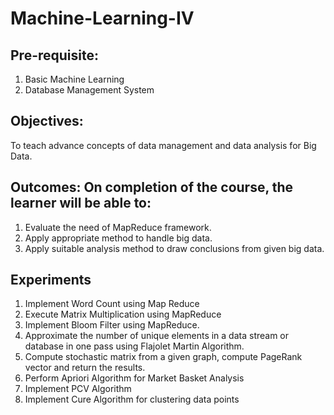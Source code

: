 # Machine-Learning-IV

## Pre-requisite:  
1. Basic Machine Learning 
2. Database Management System 
 
## Objectives: 
To teach advance concepts of data management and data analysis for Big Data. 
 
## Outcomes: On completion of the course, the learner will be able to: 
1. Evaluate the need of MapReduce framework. 
2. Apply appropriate method to handle big data. 
3. Apply suitable analysis method to draw conclusions from given big data.

## Experiments
1. Implement Word Count using Map Reduce
2. Execute Matrix Multiplication using MapReduce
3. Implement Bloom Filter using MapReduce.
4. Approximate the number of unique elements in a data stream or database in one pass using Flajolet Martin Algorithm. 
5. Compute stochastic matrix from a given graph, compute PageRank vector and return the results. 
6. Perform Apriori Algorithm for Market Basket Analysis
7. Implement PCV Algorithm
8. Implement Cure Algorithm for clustering data points 
